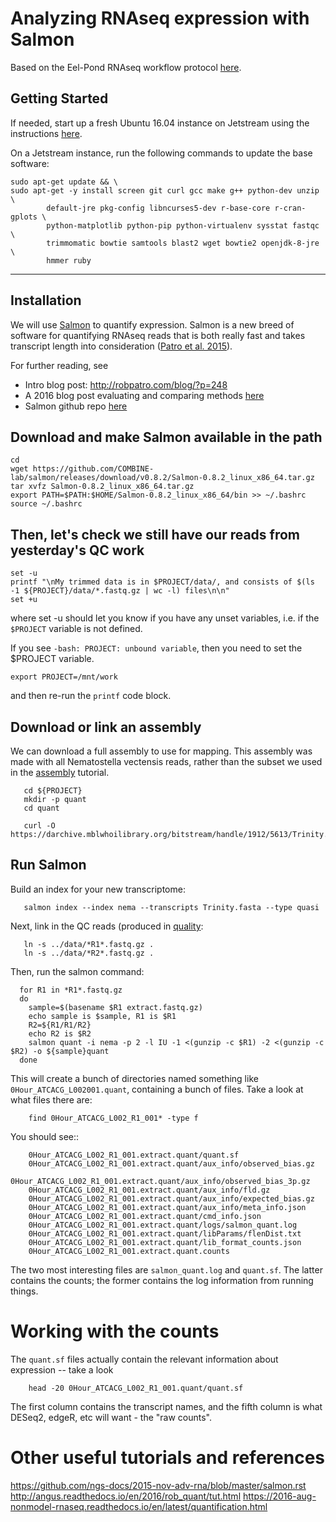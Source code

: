 # Analyzing RNAseq expression with Salmon

Based on the Eel-Pond RNAseq workflow protocol [here](http://eel-pond.readthedocs.io/en/latest/).

## Getting Started

If needed, start up a fresh Ubuntu 16.04 instance on Jetstream using the instructions [here](jetstream/boot.html).

On a Jetstream instance, run the following commands to update the base software:

```
sudo apt-get update && \
sudo apt-get -y install screen git curl gcc make g++ python-dev unzip \
        default-jre pkg-config libncurses5-dev r-base-core r-cran-gplots \
        python-matplotlib python-pip python-virtualenv sysstat fastqc \
        trimmomatic bowtie samtools blast2 wget bowtie2 openjdk-8-jre \
        hmmer ruby
```

---

## Installation

We will use [Salmon](http://salmon.readthedocs.org/en/latest/) to
quantify expression. Salmon is a new breed of software for quantifying RNAseq reads that is both really fast and takes
transcript length into consideration ([Patro et al. 2015](http://dx.doi.org/10.1038/nmeth.4197)).

For further reading, see

  * Intro blog post: http://robpatro.com/blog/?p=248
  * A 2016 blog post evaluating and comparing methods [here](https://cgatoxford.wordpress.com/2016/08/17/why-you-should-stop-using-featurecounts-htseq-or-cufflinks2-and-start-using-kallisto-salmon-or-sailfish/)
  * Salmon github repo [here](https://github.com/COMBINE-lab/salmon)


## Download and make Salmon available in the path 

```
cd
wget https://github.com/COMBINE-lab/salmon/releases/download/v0.8.2/Salmon-0.8.2_linux_x86_64.tar.gz
tar xvfz Salmon-0.8.2_linux_x86_64.tar.gz
export PATH=$PATH:$HOME/Salmon-0.8.2_linux_x86_64/bin >> ~/.bashrc
source ~/.bashrc
```



## Then, let's check we still have our reads from yesterday's QC work
```
set -u
printf "\nMy trimmed data is in $PROJECT/data/, and consists of $(ls -1 ${PROJECT}/data/*.fastq.gz | wc -l) files\n\n"
set +u

```
where set -u should let you know if you have any unset variables, i.e. if the `$PROJECT` variable is not defined. 

If you see `-bash: PROJECT: unbound variable`, then you need to set the $PROJECT variable.  
```
export PROJECT=/mnt/work
```
and then re-run the `printf` code block.

## Download or link an assembly

We can download a full assembly to use for mapping. This assembly was made with all Nematostella vectensis reads, rather than the subset we used in the [assembly](assembly-trinity.html) tutorial.

```
   cd ${PROJECT}
   mkdir -p quant
   cd quant
```

```
   curl -O https://darchive.mblwhoilibrary.org/bitstream/handle/1912/5613/Trinity.fasta
```

## Run Salmon

Build an index for your new transcriptome:

```
   salmon index --index nema --transcripts Trinity.fasta --type quasi
```
Next, link in the QC reads (produced in [quality](quality-trimming.html):

```
   ln -s ../data/*R1*.fastq.gz .
   ln -s ../data/*R2*.fastq.gz .
```

Then, run the salmon command:

```
  for R1 in *R1*.fastq.gz
  do
    sample=$(basename $R1 extract.fastq.gz)
    echo sample is $sample, R1 is $R1
    R2=${R1/R1/R2}
    echo R2 is $R2
    salmon quant -i nema -p 2 -l IU -1 <(gunzip -c $R1) -2 <(gunzip -c $R2) -o ${sample}quant
  done
```

This will create a bunch of directories named something like
`0Hour_ATCACG_L002001.quant`, containing a bunch of files. Take a
look at what files there are:

```
    find 0Hour_ATCACG_L002_R1_001* -type f
```

You should see::
```
    0Hour_ATCACG_L002_R1_001.extract.quant/quant.sf
    0Hour_ATCACG_L002_R1_001.extract.quant/aux_info/observed_bias.gz
    0Hour_ATCACG_L002_R1_001.extract.quant/aux_info/observed_bias_3p.gz
    0Hour_ATCACG_L002_R1_001.extract.quant/aux_info/fld.gz
    0Hour_ATCACG_L002_R1_001.extract.quant/aux_info/expected_bias.gz
    0Hour_ATCACG_L002_R1_001.extract.quant/aux_info/meta_info.json
    0Hour_ATCACG_L002_R1_001.extract.quant/cmd_info.json
    0Hour_ATCACG_L002_R1_001.extract.quant/logs/salmon_quant.log
    0Hour_ATCACG_L002_R1_001.extract.quant/libParams/flenDist.txt
    0Hour_ATCACG_L002_R1_001.extract.quant/lib_format_counts.json
    0Hour_ATCACG_L002_R1_001.extract.quant.counts
```

The two most interesting files are `salmon_quant.log` and
`quant.sf`. The latter contains the counts; the former contains the
log information from running things.

# Working with the counts

The `quant.sf` files actually contain the relevant information about
expression -- take a look

```
    head -20 0Hour_ATCACG_L002_R1_001.quant/quant.sf
```

The first column contains the transcript names, and the
fifth column is what DESeq2, edgeR, etc will want - the "raw counts".

# Other useful tutorials and references
https://github.com/ngs-docs/2015-nov-adv-rna/blob/master/salmon.rst
http://angus.readthedocs.io/en/2016/rob_quant/tut.html
https://2016-aug-nonmodel-rnaseq.readthedocs.io/en/latest/quantification.html


